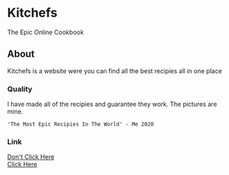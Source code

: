 # Kitchefs
The Epic Online Cookbook
## About
Kitchefs is a website were you can find all the best recipies all in one place
### Quality
I have made all of the recipies and guarantee they work. The pictures are mine.
```
'The Most Epic Recipies In The World' - Me 2020
```
### Link
[Don't Click Here](https://kitchefs.github.io/Why.html) 
</br>
[Click Here](https://kitchefs.github.io/index.html)
